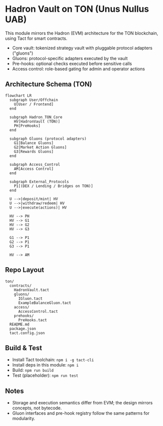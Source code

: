 # Hadron Vault on TON (Unus Nullus UAB)

This module mirrors the Hadron (EVM) architecture for the TON blockchain, using Tact for smart contracts.

- Core vault: tokenized strategy vault with pluggable protocol adapters ("gluons")
- Gluons: protocol-specific adapters executed by the vault
- Pre-hooks: optional checks executed before sensitive calls
- Access control: role-based gating for admin and operator actions

## Architecture Schema (TON)

```mermaid
flowchart LR
  subgraph User/Offchain
    U[User / Frontend]
  end

  subgraph Hadron_TON_Core
    HV[HadronVault (TON)]
    PH[PreHooks]
  end

  subgraph Gluons (protocol adapters)
    G1[Balance Gluons]
    G2[Market Action Gluons]
    G3[Rewards Gluons]
  end

  subgraph Access_Control
    AM[Access Control]
  end

  subgraph External_Protocols
    P1[(DEX / Lending / Bridges on TON)]
  end

  U -->|deposit/mint| HV
  U -->|withdraw/redeem| HV
  U -->|execute(actions)| HV

  HV --> PH
  HV --> G1
  HV --> G2
  HV --> G3

  G1 --> P1
  G2 --> P1
  G3 --> P1

  HV --> AM
```

## Repo Layout

```
ton/
  contracts/
    HadronVault.tact
    gluons/
      IGluon.tact
      ExampleBalanceGluon.tact
    access/
      AccessControl.tact
    prehooks/
      PreHooks.tact
  README.md
  package.json
  tact.config.json
```

## Build & Test

- Install Tact toolchain: `npm i -g tact-cli`
- Install deps in this module: `npm i`
- Build: `npm run build`
- Test (placeholder): `npm run test`

## Notes

- Storage and execution semantics differ from EVM; the design mirrors concepts, not bytecode.
- Gluon interfaces and pre-hook registry follow the same patterns for modularity.
